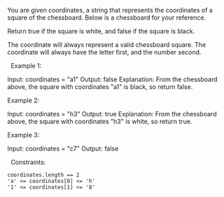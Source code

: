 You are given coordinates, a string that represents the coordinates of a square of the chessboard. Below is a chessboard for your reference.



Return true if the square is white, and false if the square is black.

The coordinate will always represent a valid chessboard square. The coordinate will always have the letter first, and the number second.

 
Example 1:

Input: coordinates = "a1"
Output: false
Explanation: From the chessboard above, the square with coordinates "a1" is black, so return false.


Example 2:

Input: coordinates = "h3"
Output: true
Explanation: From the chessboard above, the square with coordinates "h3" is white, so return true.


Example 3:

Input: coordinates = "c7"
Output: false


 
Constraints:


	coordinates.length == 2
	'a' <= coordinates[0] <= 'h'
	'1' <= coordinates[1] <= '8'

